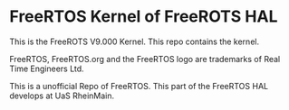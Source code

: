 FreeRTOS Kernel of FreeROTS HAL
================================

This is the FreeROTS V9.000 Kernel. This repo contains the kernel. 

FreeRTOS, FreeRTOS.org and the FreeRTOS logo are trademarks of Real Time Engineers Ltd. 

This is a unofficial Repo of FreeRTOS. This part of the FreeRTOS HAL develops at UaS RheinMain. 

